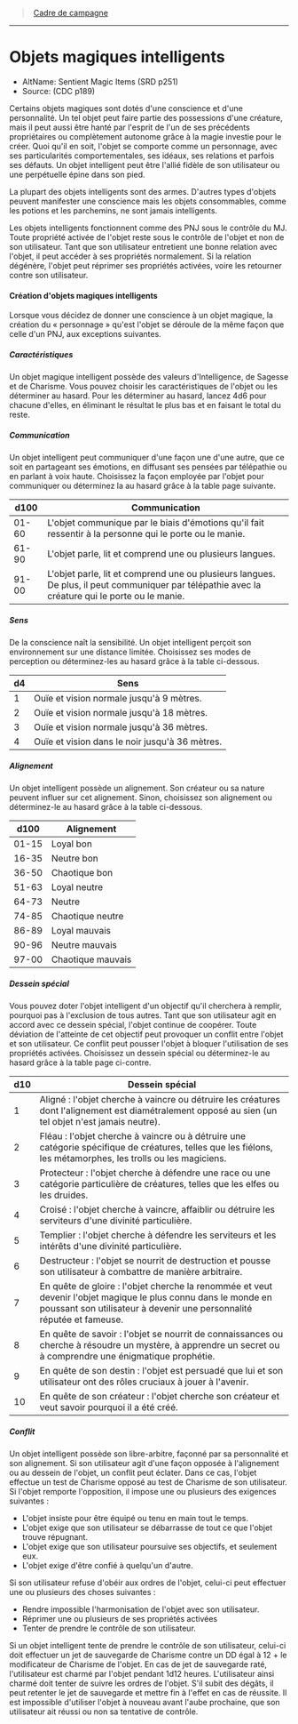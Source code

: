 
<!--Items-->

> <!--ParentNameLink-->[Cadre de campagne](index.md)<!--/ParentNameLink-->

---

# <!--Name-->Objets magiques intelligents<!--/Name-->

- AltName: <!--AltName-->Sentient Magic Items (SRD p251)<!--/AltName-->
- Source: <!--Source-->(CDC p189)<!--/Source-->


Certains objets magiques sont dotés d'une conscience et d'une personnalité. Un tel objet peut faire partie des possessions d'une créature, mais il peut aussi être hanté par l'esprit de l'un de ses précédents propriétaires ou complètement autonome grâce à la magie investie pour le créer. Quoi qu'il en soit, l'objet se comporte comme un personnage, avec ses particularités comportementales, ses idéaux, ses relations et parfois ses défauts. Un objet intelligent peut être l'allié fidèle de son utilisateur ou une perpétuelle épine dans son pied.

La plupart des objets intelligents sont des armes. D'autres types d'objets peuvent manifester une conscience mais les objets consommables, comme les potions et les parchemins, ne sont jamais intelligents.

Les objets intelligents fonctionnent comme des PNJ sous le contrôle du MJ. Toute propriété activée de l'objet reste sous le contrôle de l'objet et non de son utilisateur. Tant que son utilisateur entretient une bonne relation avec l'objet, il peut accéder à ses propriétés normalement. Si la relation dégénère, l'objet peut réprimer ses propriétés activées, voire les retourner contre son utilisateur.

<!--GenericItem-->

#### <!--Name-->Création d'objets magiques intelligents<!--/Name-->

Lorsque vous décidez de donner une conscience à un objet magique, la création du « personnage » qu'est l'objet se déroule de la même façon que celle d'un PNJ, aux exceptions suivantes.

<!--/GenericItem-->

<!--GenericItem-->

##### <!--Name-->Caractéristiques<!--/Name-->

Un objet magique intelligent possède des valeurs d'Intelligence, de Sagesse et de Charisme. Vous pouvez choisir les caractéristiques de l'objet ou les déterminer au hasard. Pour les déterminer au hasard, lancez 4d6 pour chacune d'elles, en éliminant le résultat le plus bas et en faisant le total du reste.

<!--/GenericItem-->

<!--GenericItem-->

##### <!--Name-->Communication<!--/Name-->

Un objet intelligent peut communiquer d'une façon une d'une autre, que ce soit en partageant ses émotions, en diffusant ses pensées par télépathie ou en parlant à voix haute. Choisissez la façon employée par l'objet pour communiquer ou déterminez la au hasard grâce à la table page suivante.

|d100|Communication|
|---|---|
|01-60|L'objet communique par le biais d'émotions qu'il <!--br-->fait ressentir à la personne qui le porte ou le manie.|
|61-90|L'objet parle, lit et comprend une ou plusieurs <!--br-->langues.|
|91-00|L'objet parle, lit et comprend une ou plusieurs <!--br-->langues. De plus, il peut communiquer par <!--br-->télépathie avec la créature qui le porte ou le manie.|

<!--/GenericItem-->

<!--GenericItem-->

##### <!--Name-->Sens<!--/Name-->

De la conscience naît la sensibilité. Un objet intelligent perçoit son environnement sur une distance limitée. Choisissez ses modes de perception ou déterminez-les au hasard grâce à la table ci-dessous.

|d4|Sens|
|---|---|
|1|Ouïe et vision normale jusqu'à 9 mètres.|
|2|Ouïe et vision normale jusqu'à 18 mètres.|
|3|Ouïe et vision normale jusqu'à 36 mètres.|
|4|Ouïe et vision dans le noir jusqu'à 36 mètres.|

<!--/GenericItem-->

<!--GenericItem-->

##### <!--Name-->Alignement<!--/Name-->

Un objet intelligent possède un alignement. Son créateur ou sa nature peuvent influer sur cet alignement. Sinon, choisissez son alignement ou déterminez-le au hasard grâce à la table ci-dessous.

|d100|Alignement|
|---|---|
|01-15|Loyal bon|
|16-35|Neutre bon|
|36-50|Chaotique bon|
|51-63|Loyal neutre|
|64-73|Neutre|
|74-85|Chaotique neutre|
|86-89|Loyal mauvais|
|90-96|Neutre mauvais|
|97-00|Chaotique mauvais|

<!--/GenericItem-->

<!--GenericItem-->

##### <!--Name-->Dessein spécial<!--/Name-->

Vous pouvez doter l'objet intelligent d'un objectif qu'il cherchera à remplir, pourquoi pas à l'exclusion de tous autres. Tant que son utilisateur agit en accord avec ce dessein spécial, l'objet continue de coopérer. Toute déviation de l'atteinte de cet objectif peut provoquer un conflit entre l'objet et son utilisateur. Ce conflit peut pousser l'objet à bloquer l'utilisation de ses propriétés activées. Choisissez un dessein spécial ou déterminez-le au hasard grâce à la table page ci-contre.

|d10|Dessein spécial|
|---|---|
|1|Aligné : l'objet cherche à vaincre ou détruire les <!--br-->créatures dont l'alignement est diamétralement <!--br-->opposé au sien (un tel objet n'est jamais neutre).|
|2|Fléau : l'objet cherche à vaincre ou à détruire <!--br-->une catégorie spécifique de créatures, telles que <!--br-->les fiélons, les métamorphes, les trolls ou les <!--br-->magiciens.|
|3|Protecteur : l'objet cherche à défendre une race <!--br-->ou une catégorie particulière de créatures, telles <!--br-->que les elfes ou les druides.|
|4|Croisé : l'objet cherche à vaincre, affaiblir ou <!--br-->détruire les serviteurs d'une divinité particulière.|
|5|Templier : l'objet cherche à défendre les serviteurs <!--br-->et les intérêts d'une divinité particulière.|
|6|Destructeur : l'objet se nourrit de destruction et <!--br-->pousse son utilisateur à combattre de manière <!--br-->arbitraire.|
|7|En quête de gloire : l'objet cherche la renommée <!--br-->et veut devenir l'objet magique le plus connu <!--br-->dans le monde en poussant son utilisateur à <!--br-->devenir une personnalité réputée et fameuse.|
|8|En quête de savoir : l'objet se nourrit de <!--br-->connaissances ou cherche à résoudre un mystère, <!--br-->à apprendre un secret ou à comprendre une <!--br-->énigmatique prophétie.|
|9|En quête de son destin : l'objet est persuadé que <!--br-->lui et son utilisateur ont des rôles cruciaux à jouer <!--br-->à l'avenir.|
|10|En quête de son créateur : l'objet cherche son <!--br-->créateur et veut savoir pourquoi il a été créé.|

<!--/GenericItem-->

<!--GenericItem-->

##### <!--Name-->Conflit<!--/Name-->

Un objet intelligent possède son libre-arbitre, façonné par sa personnalité et son alignement. Si son utilisateur agit d'une façon opposée à l'alignement ou au dessein de l'objet, un conflit peut éclater. Dans ce cas, l'objet effectue un test de Charisme opposé au test de Charisme de son utilisateur. Si l'objet remporte l'opposition, il impose une ou plusieurs des exigences suivantes :

* L'objet insiste pour être équipé ou tenu en main tout le temps.
* L'objet exige que son utilisateur se débarrasse de tout ce que l'objet trouve répugnant.
* L'objet exige que son utilisateur poursuive ses objectifs, et seulement eux.
* L'objet exige d'être confié à quelqu'un d'autre.

Si son utilisateur refuse d'obéir aux ordres de l'objet, celui-ci peut effectuer une ou plusieurs des choses suivantes :

* Rendre impossible l'harmonisation de l'objet avec son utilisateur.
* Réprimer une ou plusieurs de ses propriétés activées
* Tenter de prendre le contrôle de son utilisateur.

Si un objet intelligent tente de prendre le contrôle de son utilisateur, celui-ci doit effectuer un jet de sauvegarde de Charisme contre un DD égal à 12 + le modificateur de Charisme de l'objet. En cas de jet de sauvegarde raté, l'utilisateur est charmé par l'objet pendant 1d12 heures. L'utilisateur ainsi charmé doit tenter de suivre les ordres de l'objet. S'il subit des dégâts, il peut retenter le jet de sauvegarde et mettre fin à l'effet en cas de réussite. Il est impossible d'utiliser l'objet à nouveau avant l'aube prochaine, que son utilisateur ait réussi ou non sa tentative de contrôle.

<!--/GenericItem-->

<!--/Items-->


